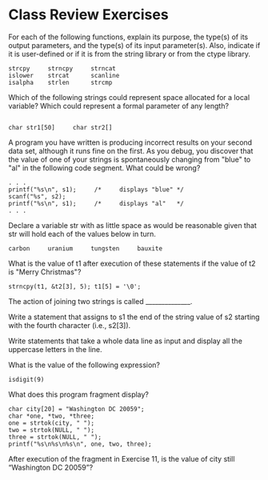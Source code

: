 # Class Review Exercises
For each of the following functions, explain its purpose, the type(s) of
its output parameters, and the type(s) of its input parameter(s). Also,
indicate if it is user-defined or if it is from the string library or from the ctype library.

```
strcpy     strncpy     strncat
islower    strcat      scanline
isalpha    strlen      strcmp
```
Which of the following strings could represent space allocated for a local variable? 
Which could represent a formal parameter of any length?
```

char str1[50]     char str2[]
```
A program you have written is producing incorrect results on your second data set, 
although it runs fine on the first. As you debug, you discover that the value of 
one of your strings is spontaneously changing from "blue" to "al" in the following code segment. What could be wrong?

```
. . .
printf("%s\n", s1);     /*     displays "blue" */
scanf("%s", s2);
printf("%s\n", s1);     /*     displays "al"   */
. . .
```
Declare a variable str with as little space as would be reasonable given that str will hold each 
of the values below in turn.

```
carbon     uranium     tungsten     bauxite
```
What is the value of t1 after execution of these statements if the value of t2 is "Merry Christmas"?

```
strncpy(t1, &t2[3], 5); t1[5] = '\0';
```
The action of joining two strings is called ______________.

Write a statement that assigns to s1 the end of the string value of s2 starting with the fourth character (i.e., s2[3]).

Write statements that take a whole data line as input and display all the uppercase letters in the line.

What is the value of the following expression?

```
isdigit(9)
```
What does this program fragment display?

```
char city[20] = "Washington DC 20059";
char *one, *two, *three;
one = strtok(city, " ");
two = strtok(NULL, " ");
three = strtok(NULL, " ");
printf("%s\n%s\n%s\n", one, two, three);
```

After execution of the fragment in Exercise 11, is the value of city still “Washington DC 20059”?
